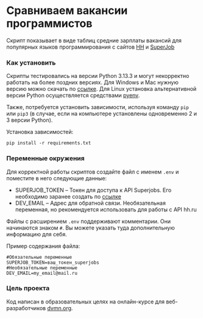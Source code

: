 # Сравниваем вакансии программистов

Скрипт показывает в виде таблиц средние зарплаты вакансий для популярных языков программирования с сайтов [HH](hh.ru) и [SuperJob](superjob.ru)

### Как установить

Скрипты тестировались на версии Python 3.13.3 и могут некорректно работать на более поздних версиях. 
Для Windows и Mac нужную версию можно скачать по [ссылке](https://www.python.org/downloads/release/python-3133/).
Для Linux установка альтернативной версии Python осуществляется средствами [pyenv](https://github.com/pyenv/pyenv).

Также, потребуется установить зависимости, используя команду `pip` или `pip3` (в случае, если на компьютере установлены одновременно 2 и 3 версии Python).

Установка зависимостей:

```
pip install -r requirements.txt
```

### Переменные окружения

Для корректной работы скриптов создайте файл с именем `.env` и поместите в него следующие данные:

* SUPERJOB_TOKEN – Токен для доступа к API Superjobs. Его необходимо заранее создать по [ссылке](https://api.superjob.ru/register/)
* DEV_EMAIL – Адрес для обратной связи. Необязательная переменная, но рекомендуется использовать для работы с API hh.ru

Файлы с расширением `.env` поддерживают комментарии. Они начинаются знаком `#`. Вы можете указать туда дополнительную информацию для себя.

Пример содержания файла:

```
#Обязательные переменные
SUPERJOB_TOKEN=ваш_токен_superjobs
#Необязательные переменные
DEV_EMAIL=my_email@mail.ru
```

### Цель проекта

Код написан в образовательных целях на онлайн-курсе для веб-разработчиков [dvmn.org](https://dvmn.org/).
